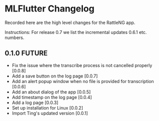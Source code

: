 # MLFlutter Changelog

Recorded here are the high level changes for the RattleNG app.

Instructions: For release 0.7 we list the incremental updates 0.6.1 etc.
numbers.

## 0.1.0 FUTURE

+ Fix the issue where the transcribe process is not cancelled properly [0.0.8]
+ Add a save button on the log page [0.0.7]
+ Add an alert popup window when no file is provided for transcription [0.0.6]
+ Add an about dialog of the app [0.0.5]
+ Add timestamp on the log page [0.0.4]
+ Add a log page [0.0.3]
+ Set up installation for Linux [0.0.2]
+ Import Ting's updated version [0.0.1]
